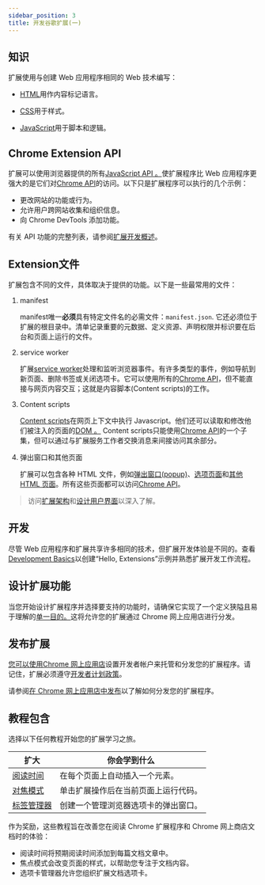 ```yaml
---
sidebar_position: 3
title: 开发谷歌扩展(一)
---
```


## 知识

扩展使用与创建 Web 应用程序相同的 Web 技术编写：

- [HTML](https://web.dev/learn/html/)用作内容标记语言。

- [CSS](https://web.dev/learn/css/)用于样式。

- [JavaScript](https://developer.mozilla.org/docs/Learn/JavaScript)用于脚本和逻辑。

## Chrome Extension API

扩展可以使用浏览器提供的所有[JavaScript API 。](https://developer.mozilla.org/docs/Web/API)使扩展程序比 Web 应用程序更强大的是它们对[Chrome API](https://developer.chrome.com/docs/extensions/reference/)的访问。以下只是扩展程序可以执行的几个示例：

- 更改网站的功能或行为。
- 允许用户跨网站收集和组织信息。
- 向 Chrome DevTools 添加功能。

有关 API 功能的完整列表，请参阅[扩展开发概述](https://developer.chrome.com/docs/extensions/mv3/devguide/)。

## Extension文件

扩展包含不同的文件，具体取决于提供的功能。以下是一些最常用的文件：

1. manifest

   manifest唯一**必须**具有特定文件名的必需文件：`manifest.json`. 它还必须位于扩展的根目录中。清单记录重要的元数据、定义资源、声明权限并标识要在后台和页面上运行的文件。

2. service worker

   扩展[service worker](https://developer.chrome.com/docs/extensions/mv3/service_workers/)处理和监听浏览器事件。有许多类型的事件，例如导航到新页面、删除书签或关闭选项卡。它可以使用所有的[Chrome API](https://developer.chrome.com/docs/extensions/reference/)，但不能直接与网页内容交互；这就是内容脚本(Content scripts)的工作。

3. Content scripts

   [Content scripts](https://developer.chrome.com/docs/extensions/mv3/content_scripts/)在网页上下文中执行 Javascript。他们还可以读取和修改他们被注入的页面的[DOM 。](https://developer.mozilla.org/docs/Web/API/Document_Object_Model) Content scripts只能使用[Chrome API](https://developer.chrome.com/docs/extensions/reference/)的一个子集，但可以通过与扩展服务工作者交换消息来间接访问其余部分。

4. 弹出窗口和其他页面

   扩展可以包含各种 HTML 文件，例如[弹出窗口(popup)](https://developer.chrome.com/docs/extensions/mv3/user_interface/#popup)、[选项页面](https://developer.chrome.com/docs/extensions/mv3/options/)和[其他 HTML 页面](https://developer.chrome.com/docs/extensions/mv3/architecture-overview/#html-files)。所有这些页面都可以访问[Chrome API](https://developer.chrome.com/docs/extensions/reference/)。

> 访问[扩展架构](https://developer.chrome.com/docs/extensions/mv3/architecture-overview/)和[设计用户界面](https://developer.chrome.com/docs/extensions/mv3/user_interface/)以深入了解。

## 开发

尽管 Web 应用程序和扩展共享许多相同的技术，但扩展开发体验是不同的。查看[Development Basics](https://developer.chrome.com/docs/extensions/mv3/getstarted/development-basics/)以创建“Hello, Extensions”示例并熟悉扩展开发工作流程。

## 设计扩展功能

当您开始设计扩展程序并选择要支持的功能时，请确保它实现了一个定义狭隘且易于理解的[单一目的。](https://developer.chrome.com/docs/webstore/program_policies/#single-purpose)这将允许您的扩展通过 Chrome 网上应用店进行分发。

## 发布扩展

[您可以使用Chrome 网上应用店](https://chrome.google.com/webstore/)设置开发者帐户来托管和分发您的扩展程序。请记住，扩展必须遵守[开发者计划政策](https://developer.chrome.com/docs/webstore/program_policies/)。

请参阅[在 Chrome 网上应用店中发布](https://developer.chrome.com/docs/webstore/publish/)以了解如何分发您的扩展程序。



## 教程包含

选择以下任何教程开始您的扩展学习之旅。

| 扩大                                                         | 你会学到什么                         |
| ------------------------------------------------------------ | ------------------------------------ |
| [阅读时间](https://developer.chrome.com/docs/extensions/mv3/getstarted/tut-reading-time/) | 在每个页面上自动插入一个元素。       |
| [对焦模式](https://developer.chrome.com/docs/extensions/mv3/getstarted/tut-focus-mode/) | 单击扩展操作后在当前页面上运行代码。 |
| [标签管理器](https://developer.chrome.com/docs/extensions/mv3/getstarted/tut-tabs-manager/) | 创建一个管理浏览器选项卡的弹出窗口。 |

作为奖励，这些教程旨在改善您在阅读 Chrome 扩展程序和 Chrome 网上商店文档时的体验：

- 阅读时间将预期阅读时间添加到每篇文档文章中。
- 焦点模式会改变页面的样式，以帮助您专注于文档内容。
- 选项卡管理器允许您组织扩展文档选项卡。
